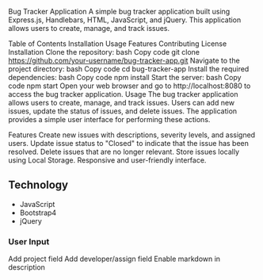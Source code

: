 Bug Tracker Application
A simple bug tracker application built using Express.js, Handlebars, HTML, JavaScript, and jQuery. This application allows users to create, manage, and track issues.

Table of Contents
Installation
Usage
Features
Contributing
License
Installation
Clone the repository:
bash
Copy code
git clone https://github.com/your-username/bug-tracker-app.git
Navigate to the project directory:
bash
Copy code
cd bug-tracker-app
Install the required dependencies:
bash
Copy code
npm install
Start the server:
bash
Copy code
npm start
Open your web browser and go to http://localhost:8080 to access the bug tracker application.
Usage
The bug tracker application allows users to create, manage, and track issues. Users can add new issues, update the status of issues, and delete issues. The application provides a simple user interface for performing these actions.

Features
Create new issues with descriptions, severity levels, and assigned users.
Update issue status to "Closed" to indicate that the issue has been resolved.
Delete issues that are no longer relevant.
Store issues locally using Local Storage.
Responsive and user-friendly interface.

## Technology

- JavaScript
- Bootstrap4
- jQuery


### User Input
Add project field
Add developer/assign field
 Enable markdown in description

